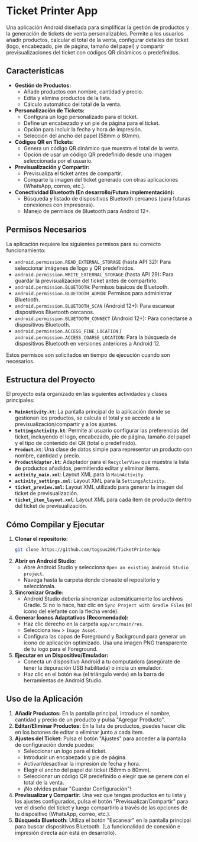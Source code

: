 
# Ticket Printer App

Una aplicación Android diseñada para simplificar la gestión de productos y la generación de tickets de venta personalizables. Permite a los usuarios añadir productos, calcular el total de la venta, configurar detalles del ticket (logo, encabezado, pie de página, tamaño del papel) y compartir previsualizaciones del ticket con códigos QR dinámicos o predefinidos.

## Características

  * **Gestión de Productos:**
      * Añade productos con nombre, cantidad y precio.
      * Edita y elimina productos de la lista.
      * Cálculo automático del total de la venta.
  * **Personalización de Tickets:**
      * Configura un logo personalizado para el ticket.
      * Define un encabezado y un pie de página para el ticket.
      * Opción para incluir la fecha y hora de impresión.
      * Selección del ancho del papel (58mm o 80mm).
  * **Códigos QR en Tickets:**
      * Genera un código QR dinámico que muestra el total de la venta.
      * Opción de usar un código QR predefinido desde una imagen seleccionada por el usuario.
  * **Previsualización y Compartir:**
      * Previsualiza el ticket antes de compartir.
      * Comparte la imagen del ticket generado con otras aplicaciones (WhatsApp, correo, etc.).
  * **Conectividad Bluetooth (En desarrollo/Futura implementación):**
      * Búsqueda y listado de dispositivos Bluetooth cercanos (para futuras conexiones con impresoras).
      * Manejo de permisos de Bluetooth para Android 12+.

## Permisos Necesarios

La aplicación requiere los siguientes permisos para su correcto funcionamiento:

  * `android.permission.READ_EXTERNAL_STORAGE` (hasta API 32): Para seleccionar imágenes de logo y QR predefinidos.
  * `android.permission.WRITE_EXTERNAL_STORAGE` (hasta API 29): Para guardar la previsualización del ticket antes de compartirlo.
  * `android.permission.BLUETOOTH`: Permisos básicos de Bluetooth.
  * `android.permission.BLUETOOTH_ADMIN`: Permisos para administrar Bluetooth.
  * `android.permission.BLUETOOTH_SCAN` (Android 12+): Para escanear dispositivos Bluetooth cercanos.
  * `android.permission.BLUETOOTH_CONNECT` (Android 12+): Para conectarse a dispositivos Bluetooth.
  * `android.permission.ACCESS_FINE_LOCATION` / `android.permission.ACCESS_COARSE_LOCATION`: Para la búsqueda de dispositivos Bluetooth en versiones anteriores a Android 12.

Estos permisos son solicitados en tiempo de ejecución cuando son necesarios.

## Estructura del Proyecto

El proyecto está organizado en las siguientes actividades y clases principales:

  * **`MainActivity.kt`**: La pantalla principal de la aplicación donde se gestionan los productos, se calcula el total y se accede a la previsualización/compartir y a los ajustes.
  * **`SettingsActivity.kt`**: Permite al usuario configurar las preferencias del ticket, incluyendo el logo, encabezado, pie de página, tamaño del papel y el tipo de contenido del QR (total o predefinido).
  * **`Product.kt`**: Una clase de datos simple para representar un producto con nombre, cantidad y precio.
  * **`ProductAdapter.kt`**: Adaptador para el `RecyclerView` que muestra la lista de productos añadidos, permitiendo editar y eliminar ítems.
  * **`activity_main.xml`**: Layout XML para la `MainActivity`.
  * **`activity_settings.xml`**: Layout XML para la `SettingsActivity`.
  * **`ticket_preview.xml`**: Layout XML utilizado para generar la imagen del ticket de previsualización.
  * **`ticket_item_layout.xml`**: Layout XML para cada ítem de producto dentro del ticket de previsualización.

## Cómo Compilar y Ejecutar

1.  **Clonar el repositorio:**
    ```bash
    git clone https://github.com/togsus206/TicketPrinterApp
    ```
2.  **Abrir en Android Studio:**
      * Abre Android Studio y selecciona `Open an existing Android Studio project`.
      * Navega hasta la carpeta donde clonaste el repositorio y selecciónala.
3.  **Sincronizar Gradle:**
      * Android Studio debería sincronizar automáticamente los archivos Gradle. Si no lo hace, haz clic en `Sync Project with Gradle Files` (el icono del elefante con la flecha verde).
4.  **Generar Íconos Adaptativos (Recomendado):**
      * Haz clic derecho en la carpeta `app/src/main/res`.
      * Selecciona `New` \> `Image Asset`.
      * Configura las capas de Foreground y Background para generar un ícono de aplicación optimizado. Usa una imagen PNG transparente de tu logo para el Foreground.
5.  **Ejecutar en un Dispositivo/Emulador:**
      * Conecta un dispositivo Android a tu computadora (asegúrate de tener la depuración USB habilitada) o inicia un emulador.
      * Haz clic en el botón `Run` (el triángulo verde) en la barra de herramientas de Android Studio.

## Uso de la Aplicación

1.  **Añadir Productos:** En la pantalla principal, introduce el nombre, cantidad y precio de un producto y pulsa "Agregar Producto".
2.  **Editar/Eliminar Productos:** En la lista de productos, puedes hacer clic en los botones de editar o eliminar junto a cada ítem.
3.  **Ajustes del Ticket:** Pulsa el botón "Ajustes" para acceder a la pantalla de configuración donde puedes:
      * Seleccionar un logo para el ticket.
      * Introducir un encabezado y pie de página.
      * Activar/desactivar la impresión de fecha y hora.
      * Elegir el ancho del papel del ticket (58mm o 80mm).
      * Seleccionar un código QR predefinido o elegir que se genere con el total de la venta.
      * ¡No olvides pulsar "Guardar Configuración"\!
4.  **Previsualizar y Compartir:** Una vez que tengas productos en tu lista y los ajustes configurados, pulsa el botón "Previsualizar/Compartir" para ver el diseño del ticket y luego compartirlo a través de las opciones de tu dispositivo (WhatsApp, correo, etc.).
5.  **Búsqueda Bluetooth:** Utiliza el botón "Escanear" en la pantalla principal para buscar dispositivos Bluetooth. (La funcionalidad de conexión e impresión directa aún está en desarrollo).
